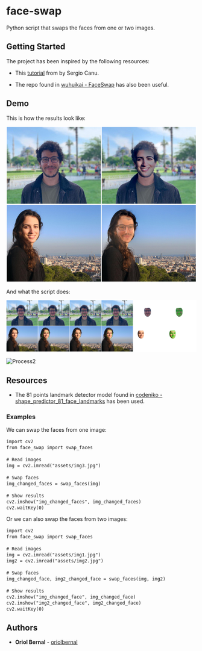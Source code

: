 # face-swap
Python script that swaps the faces from one or two images.


## Getting Started
The project has been inspired by the following resources:

* This [tutorial](https://pysource.com/2019/05/28/face-swapping-explained-in-8-steps-opencv-with-python/) from by Sergio Canu.

* The repo found in [wuhuikai - FaceSwap](https://github.com/wuhuikai/FaceSwap) has also been useful.


## Demo

This is how the results look like:

![Result](https://github.com/oriolbernal/face-swap/blob/master/results/result81.png)

And what the script does:

![Process](https://github.com/oriolbernal/face-swap/blob/master/results/first_steps81.png)

![Process2](https://github.com/oriolbernal/face-swap/blob/master/results/second_step81.gif)

## Resources

* The 81 points landmark detector model found in [codeniko - shape_predictor_81_face_landmarks](https://github.com/codeniko/shape_predictor_81_face_landmarks) has been used.

### Examples

We can swap the faces from one image:

```
import cv2
from face_swap import swap_faces

# Read images
img = cv2.imread("assets/img3.jpg")

# Swap faces
img_changed_faces = swap_faces(img)

# Show results
cv2.imshow("img_changed_faces", img_changed_faces)
cv2.waitKey(0)
```

Or we can also swap the faces from two images:
```
import cv2
from face_swap import swap_faces

# Read images
img = cv2.imread("assets/img1.jpg")
img2 = cv2.imread("assets/img2.jpg")

# Swap faces
img_changed_face, img2_changed_face = swap_faces(img, img2)

# Show results
cv2.imshow("img_changed_face", img_changed_face)
cv2.imshow("img2_changed_face", img2_changed_face)
cv2.waitKey(0)
```

## Authors

* **Oriol Bernal** - [oriolbernal](https://github.com/oriolbernal)

